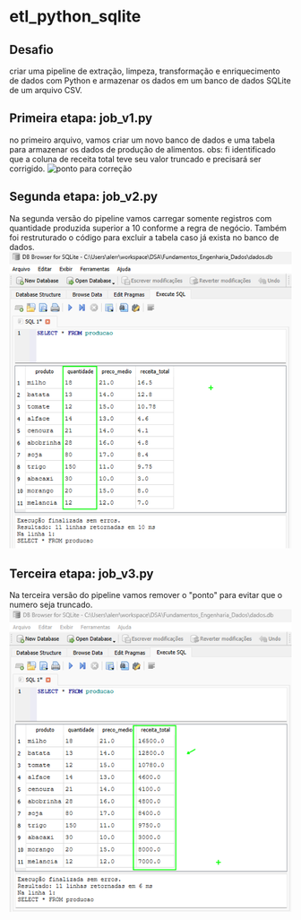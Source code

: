 # etl_python_sqlite

## Desafio
criar uma pipeline de extração, limpeza, transformação e enriquecimento de dados com Python e armazenar os dados em um banco de dados SQLite de um arquivo CSV.

## Primeira etapa: job_v1.py

 no primeiro arquivo, vamos criar um novo banco de dados e uma tabela para armazenar os dados de produção de alimentos.
 obs: fi identificado que a coluna de receita total teve seu valor truncado e precisará ser corrigido.
 ![ponto para correção](https://github.com/alerrandrofrederik/etl_python_sqlite/blob/main/imagens/tabela%20ap%C3%B3s%20job1.png)

## Segunda etapa: job_v2.py
Na segunda versão do pipeline vamos carregar somente registros com quantidade produzida superior a 10 conforme a regra de negócio. Também foi restruturado o código para excluir a tabela caso já exista no banco de dados.
![Tabela filtrada](https://github.com/alerrandrofrederik/etl_python_sqlite/blob/main/imagens/job2.png)

## Terceira etapa: job_v3.py
Na terceira versão do pipeline vamos remover o "ponto" para evitar que o numero seja truncado.
![correção valor coluna receita total](https://github.com/alerrandrofrederik/etl_python_sqlite/blob/main/imagens/job3.png)